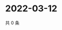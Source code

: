 # 2022-03-12

共 0 条

<!-- BEGIN WEIBO -->
<!-- 最后更新时间 Sat Mar 12 2022 09:59:21 GMT+0800 (China Standard Time) -->

<!-- END WEIBO -->
